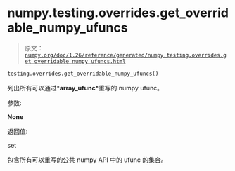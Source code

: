 # numpy.testing.overrides.get_overridable_numpy_ufuncs

> 原文：[`numpy.org/doc/1.26/reference/generated/numpy.testing.overrides.get_overridable_numpy_ufuncs.html`](https://numpy.org/doc/1.26/reference/generated/numpy.testing.overrides.get_overridable_numpy_ufuncs.html)

```py
testing.overrides.get_overridable_numpy_ufuncs()
```

列出所有可以通过*__array_ufunc__*重写的 numpy ufunc。

参数:

**None**

返回值:

set

包含所有可以重写的公共 numpy API 中的 ufunc 的集合。
